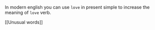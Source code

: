 In modern english you can use `love` in present simple to increase the meaning of `love` verb.

[[Unusual words]]